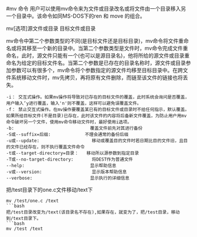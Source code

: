 #mv 命令
用户可以使用mv命令来为文件或目录改名或将文件由一个目录移入另一个目录中。该命令如同MS-DOS下的ren 和 move 的组合。

mv[选项]源文件或目录 目标文件或目录

mv命令中第二个参数类型的不同(是目标文件还是目标目录)，mv命令将文件重命名或将其移至一个新的目录中。当第二个参数类型是文件时，mv命令完成文件重命名，此时，源文件只能有一个(也可以是源目录名)，他将所给的源文件或目录重命名为给定的目标文件名。当第二个参数是已存在的目录名称时，源文件或目录参加参数可以有很多个，mv命令将个参数指定的源文件均移至目标目录中。在跨文件系统移动文件时，mv先拷贝，再将原有文件删除，而链至该文件的链接也将丢失。
```text
-i：	交互式操作。如果mv操作将导致对已存在的目标文件的覆盖，此时系统会询问是否覆盖，用户输入‘y进行覆盖，输入'n'则不覆盖，这样可以避免误覆盖文件。
-f：	禁止交互式操作。在mv操作要覆盖某已有的目标文件或目录时不给任何指示，默认覆盖。如果所给目标文件(不是目录)已存在，此时该文件的内容将后备新文件覆盖，为防止用户用mv命令破坏另一个文件，使用mv命令移动文件时，最好使用i选项。
-b:								覆盖文件前先对其进行备份
-S或--suffix=后缀:				不理会通常的备份后缀
-u或--update:					移动或覆盖目的文件时若日期比目的文件旧，且目的文件已经存在，则不执行覆盖文件命令
-t或--target-directory=目录：	移动所以源参数到指定目录
-T或--no-target-directory:		将DEST作为普通文件
--help:							显示帮助信息
-v或--version:					显示版本帮助信息
--verbose:						显示执行的详细信息
```
把/test目录下的one.c文件移动/text下
```
mv /test/one.c /text
```bash
把/test目录改变为/text(该目录名不存在),如果存在，就变为了，把/test目录，移动到/text目录下。
```bash
mv /test /text
```
